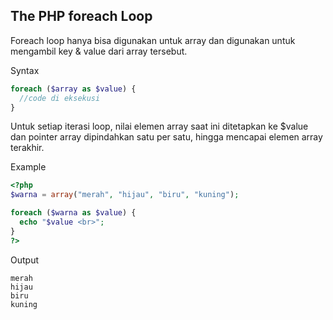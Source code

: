 ## The PHP foreach Loop
Foreach loop hanya bisa digunakan untuk array dan digunakan untuk mengambil key & value dari array tersebut.

Syntax
```php
foreach ($array as $value) {
  //code di eksekusi
}
```
Untuk setiap iterasi loop, nilai elemen array saat ini ditetapkan ke $value dan pointer array dipindahkan satu per satu, hingga mencapai elemen array terakhir.


Example
```php
<?php
$warna = array("merah", "hijau", "biru", "kuning");

foreach ($warna as $value) {
  echo "$value <br>";
}
?>
```

Output
```
merah
hijau
biru
kuning
```
